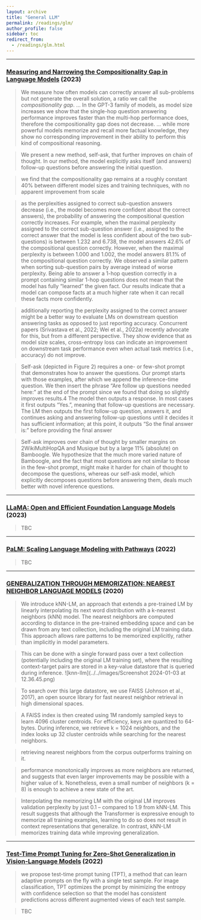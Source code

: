 ```yaml
---
layout: archive
title: "General LLM"
permalink: /readings/glm/
author_profile: false
sidebar: toc
redirect_from:
  - /readings/glm.html
---
```



---
### [Measuring and Narrowing the Compositionality Gap in Language Models](https://arxiv.org/pdf/2210.03350.pdf) (2023)

> We measure how often models can correctly answer all
sub-problems but not generate the overall solution, a ratio we call the *compositionality gap*.
... In the GPT-3 family
of models, as model size increases we show that
the single-hop question answering performance
improves faster than the multi-hop performance
does, therefore the compositionality gap does
not decrease. 
... while more powerful models memorize and
recall more factual knowledge, they show no
corresponding improvement in their ability to
perform this kind of compositional reasoning.

> We
present a new method, self-ask, that further improves on chain of thought. In our method,
the model explicitly asks itself (and answers)
follow-up questions before answering the initial question.

> we find that the compositionality gap remains at a roughly constant 40% between different
model sizes and training techniques, with no apparent improvement from scale 

> as the perplexities assigned to
correct sub-question answers decrease (i.e., the
model becomes more confident about the correct
answers), the probability of answering the compositional question correctly increases. For example,
when the maximal perplexity assigned to the correct sub-question answer (i.e., assigned to the correct answer that the model is less confident about
of the two sub-questions) is between 1.232 and
6.738, the model answers 42.6% of the compositional question correctly. However, when the maximal perplexity is between 1.000 and 1.002, the
model answers 81.1% of the compositional question correctly. We observed a similar pattern when
sorting sub-question pairs by average instead of
worse perplexity.
Being able to answer a 1-hop question correctly
in a prompt containing similar 1-hop questions does
not mean that the model has fully “learned” the
given fact. Our results indicate that a model can
compose facts at a much higher rate when it can recall these facts more confidently.

> additionally reporting the perplexity assigned to the correct answer
might be a better way to evaluate LMs on downstream question answering tasks as opposed to just
reporting accuracy. Concurrent papers (Srivastava
et al., 2022; Wei et al., 2022a) recently advocate for
this, but from a different perspective. They show
evidence that as model size scales, cross-entropy
loss can indicate an improvement on downstream
task performance even when actual task metrics
(i.e., accuracy) do not improve.

> Self-ask (depicted in Figure 2) requires a one- or
few-shot prompt that demonstrates how to answer
the questions. Our prompt starts with those examples, after which we append the inference-time
question. We then insert the phrase “Are follow up
questions needed here:” at the end of the prompt
since we found that doing so slightly improves results.4 The model then outputs a response. In most
cases it first outputs “Yes.”, meaning that follow-up
questions are necessary. The LM then outputs the
first follow-up question, answers it, and continues
asking and answering follow-up questions until it
decides it has sufficient information; at this point,
it outputs “So the final answer is:” before providing the final answer


> Self-ask improves over chain of thought
by smaller margins on 2WikiMultiHopQA and
Musique but by a large 11% (absolute) on Bamboogle. We hypothesize that the much more varied nature of Bamboogle, and the fact that most
questions are not similar to those in the few-shot
prompt, might make it harder for chain of thought
to decompose the questions, whereas our self-ask
model, which explicitly decomposes questions before answering them, deals much better with novel
inference questions. 

---
### [LLaMA: Open and Efficient Foundation Language Models](https://arxiv.org/pdf/2302.13971.pdf) (2023)

> TBC

---
### [PaLM: Scaling Language Modeling with Pathways](https://arxiv.org/pdf/2204.02311.pdf) (2022)

> TBC

---
### [GENERALIZATION THROUGH MEMORIZATION: NEAREST NEIGHBOR LANGUAGE MODELS](https://arxiv.org/pdf/1911.00172.pdf) (2020) 

> We introduce kNN-LM, an approach that extends a pre-trained LM by linearly interpolating its next
word distribution with a k-nearest neighbors (kNN) model. The nearest neighbors are computed
according to distance in the pre-trained embedding space and can be drawn from any text collection, including the original LM training data. This approach allows rare patterns to be memorized
explicitly, rather than implicitly in model parameters.

> This can be done with a single forward pass over a text collection (potentially including the original
LM training set), where the resulting context-target pairs are stored in a key-value datastore that is
queried during inference.
![knn-llm](../../images/Screenshot 2024-01-03 at 12.36.45.png)

> To search over this large datastore, we use FAISS (Johnson et al.,
2017), an open source library for fast nearest neighbor retrieval in high dimensional spaces. 

> A FAISS index is then created using 1M randomly sampled keys
to learn 4096 cluster centroids. For efficiency, keys are quantized to 64-bytes. During inference,
we retrieve k = 1024 neighbors, and the index looks up 32 cluster centroids while searching for
the nearest neighbors.

> retrieving nearest neighbors from the corpus outperforms training on it.

> performance monotonically improves as more neighbors are returned, and suggests that even larger
improvements may be possible with a higher value of k. Nonetheless, even a small number of
neighbors (k = 8) is enough to achieve a new state of the art.

> Interpolating the memorizing LM with the original LM improves validation perplexity by just 0.1
– compared to 1.9 from kNN-LM. This result suggests that although the Transformer is expressive
enough to memorize all training examples, learning to do so does not result in context representations
that generalize. In contrast, kNN-LM memorizes training data while improving generalization.

---
### [Test-Time Prompt Tuning for Zero-Shot Generalization in Vision-Language Models](https://proceedings.neurips.cc/paper_files/paper/2022/file/5bf2b802e24106064dc547ae9283bb0c-Paper-Conference.pdf) (2022)

> we propose test-time prompt tuning (TPT), a method that can learn
adaptive prompts on the fly with a single test sample. For image classification, TPT
optimizes the prompt by minimizing the entropy with confidence selection so that
the model has consistent predictions across different augmented views of each test
sample.

> TBC

<!-- ---
### []() ()

> TBC-->

<!-- ---
### []() ()

> TBC-->

